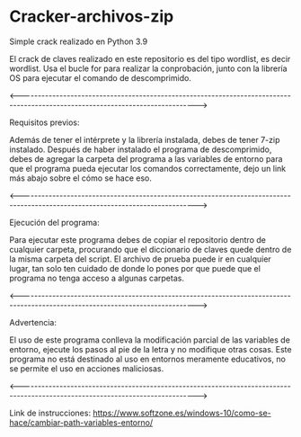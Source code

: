 # Cracker-archivos-zip
Simple crack realizado en Python 3.9

El crack de claves realizado en este repositorio es del tipo wordlist, es decir wordlist. Usa el bucle for para realizar la conprobación, junto con la librería OS para ejecutar el comando de descomprimido.

<------------------------------------------------------------------------------------------------------------------------------->

Requisitos previos:

Además de tener el intérprete y la librería instalada, debes de tener 7-zip instalado. Después de haber instalado el programa de descomprimido, debes de agregar la carpeta del programa a las variables de entorno para que el programa pueda ejecutar los comandos correctamente, dejo un link más abajo sobre el cómo se hace eso.

<------------------------------------------------------------------------------------------------------------------------------->

Ejecución del programa:

Para ejecutar este programa debes de copiar el repositorio dentro de cualquier carpeta, procurando que el diccionario de claves quede dentro de la misma carpeta del script. El archivo de prueba puede ir en cualquier lugar, tan solo ten cuidado de donde lo pones por que puede que el programa no tenga acceso a algunas carpetas.

<------------------------------------------------------------------------------------------------------------------------------->

Advertencia:

El uso de este programa conlleva la modificación parcial de las variables de entorno, ejecute los pasos al pie de la letra y no modifique otras cosas.
Este programa no está destinado al uso en entornos meramente educativos, no se permite el uso en acciones maliciosas.

<------------------------------------------------------------------------------------------------------------------------------->

Link de instrucciones: https://www.softzone.es/windows-10/como-se-hace/cambiar-path-variables-entorno/
